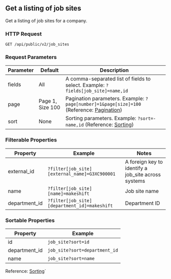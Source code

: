 ## Get a listing of job sites

Get a listing of job sites for a company.

### HTTP Request

`GET /api/public/v2/job_sites`

### Request Parameters

Parameter | Default | Description
--------- | ------- | -----------
fields | All | A comma-separated list of fields to select. Example: `?fields[job_site]=name,id`
page | Page 1, Size 100 | Pagination parameters. Example: `?page[number]=1&page[size]=100` (Reference: <a href='#pagination'>Pagination</a>)
sort | None | Sorting parameters. Example: `?sort=-name,id` (Reference: <a href='#sorting'>Sorting</a>)

### Filterable Properties

Property | Example | Notes
-------- | ------- | -----
external_id | `?filter[job_site][external_name]=G3XC900001` | A foreign key to identify a job_site across systems
name | `?filter[job_site][name]=makeshift` | Job site name
department_id | `?filter[job_site][department_id]=makeshift` | Department ID

### Sortable Properties

Property | Example
-------- | -------
id | `job_site?sort=id`
department_id | `job_site?sort=department_id`
name | `job_site?sort=name`

Reference: <a href='#sorting'>Sorting</a>`